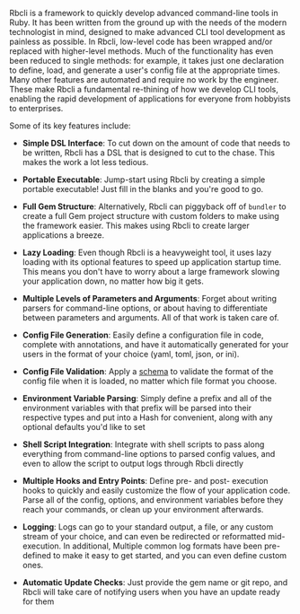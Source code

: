 Rbcli is a framework to quickly develop advanced command-line tools in Ruby. It has been written from the ground up with the needs of the modern technologist in mind, designed to make advanced CLI tool development as painless as possible. In Rbcli, low-level code has been wrapped and/or replaced with higher-level methods. Much of the functionality has even been reduced to single methods: for example, it takes just one declaration to define, load, and generate a user's config file at the appropriate times. Many other features are automated and require no work by the engineer. These make Rbcli a fundamental re-thining of how we develop CLI tools, enabling the rapid development of applications for everyone from hobbyists to enterprises.

Some of its key features include:

* __Simple DSL Interface__: To cut down on the amount of code that needs to be written, Rbcli has a DSL that is designed to cut to the chase. This makes the work a lot less tedious.

* __Portable Executable__: Jump-start using Rbcli by creating a simple portable executable! Just fill in the blanks and you're good to go.

* __Full Gem Structure__: Alternatively, Rbcli can piggyback off of `bundler` to create a full Gem project structure with custom folders to make using the framework easier. This makes using Rbcli to create larger applications a breeze.

* __Lazy Loading__: Even though Rbcli is a heavyweight tool, it uses lazy loading with its optional features to speed up application startup time. This means you don't have to worry about a large framework slowing your application down, no matter how big it gets.

* __Multiple Levels of Parameters and Arguments__: Forget about writing parsers for command-line options, or about having to differentiate between parameters and arguments. All of that work is taken care of.

* __Config File Generation__: Easily define a configuration file in code, complete with annotations, and have it automatically generated for your users in the format of your choice (yaml, toml, json, or ini).

* __Config File Validation__: Apply a [schema](https://json-schema.org) to validate the format of the config file when it is loaded, no matter which file format you choose.

* __Environment Variable Parsing__: Simply define a prefix and all of the environment variables with that prefix will be parsed into their respective types and put into a Hash for convenient, along with any optional defaults you'd like to set

* __Shell Script Integration__: Integrate with shell scripts to pass along everything from command-line options to parsed config values, and even to allow the script to output logs through Rbcli directly

* __Multiple Hooks and Entry Points__: Define pre- and post- execution hooks to quickly and easily customize the flow of your application code. Parse all of the config, options, and environment variables before they reach your commands, or clean up your environment afterwards.

* __Logging__: Logs can go to your standard output, a file, or any custom stream of your choice, and can even be redirected or reformatted mid-execution. In additional, Multiple common log formats have been pre-defined to make it easy to get started, and you can even define custom ones.

* __Automatic Update Checks__: Just provide the gem name or git repo, and Rbcli will take care of notifying users when you have an update ready for them

